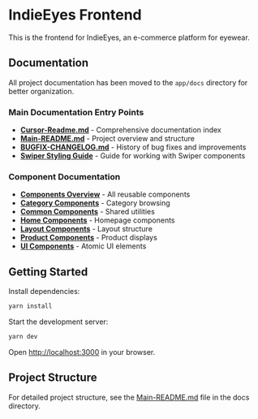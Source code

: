 # IndieEyes Frontend

This is the frontend for IndieEyes, an e-commerce platform for eyewear.

## Documentation

All project documentation has been moved to the `app/docs` directory for better organization.

### Main Documentation Entry Points

- **[Cursor-Readme.md](app/docs/Cursor-Readme.md)** - Comprehensive documentation index
- **[Main-README.md](app/docs/Main-README.md)** - Project overview and structure
- **[BUGFIX-CHANGELOG.md](app/docs/BUGFIX-CHANGELOG.md)** - History of bug fixes and improvements
- **[Swiper Styling Guide](app/docs/swiper-styling.md)** - Guide for working with Swiper components

### Component Documentation

- **[Components Overview](app/docs/components/README.md)** - All reusable components
- **[Category Components](app/docs/components/category/README.md)** - Category browsing
- **[Common Components](app/docs/components/common/README.md)** - Shared utilities
- **[Home Components](app/docs/components/home/README.md)** - Homepage components
- **[Layout Components](app/docs/components/layout/README.md)** - Layout structure
- **[Product Components](app/docs/components/product/README.md)** - Product displays
- **[UI Components](app/docs/components/ui/README.md)** - Atomic UI elements

## Getting Started

Install dependencies:

```bash
yarn install
```

Start the development server:

```bash
yarn dev
```

Open [http://localhost:3000](http://localhost:3000) in your browser.

## Project Structure

For detailed project structure, see the [Main-README.md](app/docs/Main-README.md) file in the docs directory. 